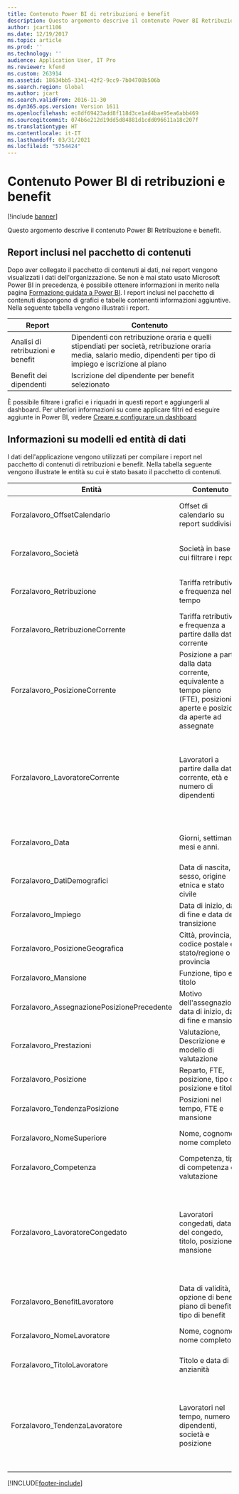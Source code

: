 ```yaml
---
title: Contenuto Power BI di retribuzioni e benefit
description: Questo argomento descrive il contenuto Power BI Retribuzione e benefit.
author: jcart1106
ms.date: 12/19/2017
ms.topic: article
ms.prod: ''
ms.technology: ''
audience: Application User, IT Pro
ms.reviewer: kfend
ms.custom: 263914
ms.assetid: 18634bb5-3341-42f2-9cc9-7b04708b506b
ms.search.region: Global
ms.author: jcart
ms.search.validFrom: 2016-11-30
ms.dyn365.ops.version: Version 1611
ms.openlocfilehash: ec8df69423add8f118d3ce1ad4bae95ea6abb469
ms.sourcegitcommit: 074b6e212d19dd5d84881d1cdd096611a18c207f
ms.translationtype: HT
ms.contentlocale: it-IT
ms.lasthandoff: 03/31/2021
ms.locfileid: "5754424"
---
```

# <a name="compensation-and-benefits-power-bi-content"></a>Contenuto Power BI di retribuzioni e benefit

[!include [banner](../includes/banner.md)]

Questo argomento descrive il contenuto Power BI Retribuzione e benefit. 

## <a name="reports-that-are-included-in-the-content-pack"></a>Report inclusi nel pacchetto di contenuti
Dopo aver collegato il pacchetto di contenuti ai dati, nei report vengono visualizzati i dati dell'organizzazione. Se non è mai stato usato Microsoft Power BI in precedenza, è possibile ottenere informazioni in merito nella pagina [Formazione guidata a Power BI](https://powerbi.microsoft.com/guided-learning/?WT.mc_id=PBIService_GetData). I report inclusi nel pacchetto di contenuti dispongono di grafici e tabelle contenenti informazioni aggiuntive. Nella seguente tabella vengono illustrati i report.

| Report                     | Contenuto                                                                                                                              |
|----------------------------|---------------------------------------------------------------------------------------------------------------------------------------|
| Analisi di retribuzioni e benefit | Dipendenti con retribuzione oraria e quelli stipendiati per società, retribuzione oraria media, salario medio, dipendenti per tipo di impiego e iscrizione al piano |
| Benefit dei dipendenti          | Iscrizione del dipendente per benefit selezionato                                                                                               |

È possibile filtrare i grafici e i riquadri in questi report e aggiungerli al dashboard. Per ulteriori informazioni su come applicare filtri ed eseguire aggiunte in Power BI, vedere [Creare e configurare un dashboard](https://powerbi.microsoft.com/guided-learning/powerbi-learning-4-2-create-configure-dashboards)

## <a name="understanding-the-data-model-and-entities"></a>Informazioni su modelli ed entità di dati
I dati dell'applicazione vengono utilizzati per compilare i report nel pacchetto di contenuti di retribuzioni e benefit. Nella tabella seguente vengono illustrate le entità su cui è stato basato il pacchetto di contenuti.

| Entità                            | Contenuto                                                                                                   | Relazioni con altre entità |
|-----------------------------------|------------------------------------------------------------------------------------------------------------|-----------------------------------|
| Forzalavoro\_OffsetCalendario         | Offset di calendario su report suddivisi                                                                          | Forzalavoro\_AssegnazionePosizionePrecedente, Forzalavoro\_TendenzaPosizione, Forzalavoro\_TendenzaLavoratore, Forzalavoro\_LavoratoreCongedato |
| Forzalavoro\_Società                | Società in base a cui filtrare i report                                                                             | Forzalavoro\_RetribuzioneCorrente, Forzalavoro\_LavoratoreCorrente, Forzalavoro\_LavoratoreCongedato, LavoratoreCongedato\_TendenzaLavoratore |
| Forzalavoro\_Retribuzione           | Tariffa retributiva e frequenza nel tempo                                                                           | Forzalavoro\_RetribuzioneCorrente, Forzalavoro\_LavoratoreCorrente, Forzalavoro\_LavoratoreCongedato, LavoratoreCongedato\_TendenzaLavoratore |
| Forzalavoro\_RetribuzioneCorrente    | Tariffa retributiva e frequenza a partire dalla data corrente                                                              | Forzalavoro\_Società, Forzalavoro\_Compensazione, Forzalavoro\_Datidemografici, Forzalavoro\_Mansione, Forzalavoro\_Posizione |
| Forzalavoro\_PosizioneCorrente        | Posizione a partire dalla data corrente, equivalente a tempo pieno (FTE), posizioni aperte e posizioni da aperte ad assegnate | Forzalavoro\_Mansione, Forzalavoro\_Posizione |
| Forzalavoro\_LavoratoreCorrente          | Lavoratori a partire dalla data corrente, età e numero di dipendenti                                                         | Forzalavoro\_Società, Forzalavoro\_Retribuzione, Forzalavoro\_PosizioneGeografica, Forzalavoro\_Prestazioni, Forzalavoro\_NomeLavoratore, Forzalavoro\_NomeSuperiore, Forzalavoro\_TitoloLavoratore, Forzalavoro\_DatiDemografici, Forzalavoro\_Mansione, Forzalavoro\_Impiego, Forzalavoro\_Posizione, Forzalavoro\_BenefitLavoratore |
| Forzalavoro\_Data                   | Giorni, settimane, mesi e anni.                                                                             | Forzalavoro\_AssegnazionePosizionePrecedente, Forzalavoro\_TendenzaPosizione, Forzalavoro\_TendenzaLavoratore, Forzalavoro\_LavoratoreCongedato |
| Forzalavoro\_DatiDemografici           | Data di nascita, sesso, origine etnica e stato civile                                                   | Forzalavoro\_LavoratoreCorrente, Forzalavoro\_LavoratoreCongedato, Forzalavoro\_TendenzaLavoratore |
| Forzalavoro\_Impiego             | Data di inizio, data di fine e data della transizione                                                                  | Forzalavoro\_LavoratoreCorrente, Forzalavoro\_LavoratoreCongedato, Forzalavoro\_TendenzaLavoratore |
| Forzalavoro\_PosizioneGeografica     | Città, provincia, codice postale e stato/regione o provincia                                                           | Forzalavoro\_LavoratoreCorrente, Forzalavoro\_LavoratoreCongedato, Forzalavoro\_TendenzaLavoratore |
| Forzalavoro\_Mansione                    | Funzione, tipo e titolo                                                                                  | Forzalavoro\_PosizioneCorrente, Forzalavoro\_LavoratoreCorrente |
| Forzalavoro\_AssegnazionePosizionePrecedente | Motivo dell'assegnazione, data di inizio, data di fine e mansione                                                           | Forzalavoro\_OffsetCalendario, Forzalavoro\_Data, Forzalavoro\_Mansione, Forzalavoro\_Posizione |
| Forzalavoro\_Prestazioni            | Valutazione, Descrizione e modello di valutazione                                                                      | Forzalavoro\_LavoratoreCorrente, Forzalavoro\_LavoratoreCongedato, Forzalavoro\_TendenzaLavoratore |
| Forzalavoro\_Posizione               | Reparto, FTE, posizione, tipo di posizione e titolo                                                        | Forzalavoro\_PosizioneCorrente, Forzalavoro\_LavoratoreCorrente |
| Forzalavoro\_TendenzaPosizione          | Posizioni nel tempo, FTE e mansione                                                                          | Forzalavoro\_OffsetCalendario, Forzalavoro\_Data, Forzalavoro\_Mansione, Forzalavoro\_Posizione |
| Forzalavoro\_NomeSuperiore    | Nome, cognome e nome completo                                                                       | Forzalavoro\_LavoratoreCorrente, Forzalavoro\_LavoratoreCongedato, Forzalavoro\_TendenzaLavoratore |
| Forzalavoro\_Competenza                  | Competenza, tipo di competenza e valutazione                                                                              | |
| Forzalavoro\_LavoratoreCongedato       | Lavoratori congedati, data del congedo, titolo, posizione e mansione                                             | Forzalavoro\_Società, Forzalavoro\_Retribuzione, Forzalavoro\_PosizioneGeografica, Forzalavoro\_Prestazioni, Forzalavoro\_NomeLavoratore, Forzalavoro\_NomeSuperiore, Forzalavoro\_OffsetCalendario, Forzalavoro\_Data, Forzalavoro\_TitoloLavoratore, Forzalavoro\_DatiDemografici, Forzalavoro\_Impiego, Forzalavoro\_Mansione, Forzalavoro\_Posizione, Forzalavoro\_BenefitLavoratore |
| Forzalavoro\_BenefitLavoratore          | Data di validità, opzione di benefit, piano di benefit e tipo di benefit                                             | Forzalavoro\_LavoratoreCorrente, Forzalavoro\_LavoratoreCongedato, Forzalavoro\_TendenzaLavoratore |
| Forzalavoro\_NomeLavoratore             | Nome, cognome e nome completo                                                                       | Forzalavoro\_LavoratoreCorrente, Forzalavoro\_LavoratoreCongedato, Forzalavoro\_TendenzaLavoratore |
| Forzalavoro\_TitoloLavoratore            | Titolo e data di anzianità                                                                                   | Forzalavoro\_LavoratoreCorrente, Forzalavoro\_LavoratoreCongedato, Forzalavoro\_TendenzaLavoratore |
| Forzalavoro\_TendenzaLavoratore            | Lavoratori nel tempo, numero di dipendenti, società e posizione                                                        | Forzalavoro\_Società, Forzalavoro\_Retribuzione, Forzalavoro\_PosizioneGeografica, Forzalavoro\_Prestazioni, Forzalavoro\_NomeLavoratore, Forzalavoro\_NomeSuperiore, Forzalavoro\_OffsetCalendario, Forzalavoro\_Data, Forzalavoro\_TitoloLavoratore, Forzalavoro\_DatiDemografici, Forzalavoro\_Impiego, Forzalavoro\_Mansione, Forzalavoro\_BenefitLavoratore |


[!INCLUDE[footer-include](../../../includes/footer-banner.md)]
